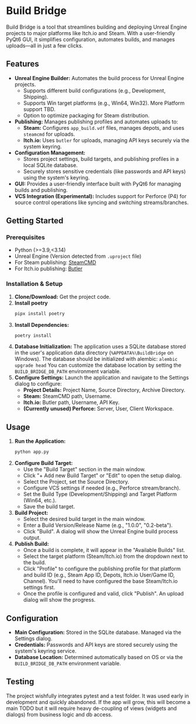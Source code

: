 # Build Bridge

Build Bridge is a tool that streamlines building and deploying Unreal Engine projects to major platforms like Itch.io and Steam. With a user-friendly PyQt6 GUI, it simplifies configuration, automates builds, and manages uploads—all in just a few clicks.

## Features

* **Unreal Engine Builder:** Automates the build process for Unreal Engine projects.
    * Supports different build configurations (e.g., Development, Shipping).
    * Supports Win target platforms (e.g., Win64, Win32). More Platform support TBD.
    * Option to optimize packaging for Steam distribution.
* **Publishing:** Manages publishing profiles and automates uploads to:
    * **Steam:** Configures `app_build.vdf` files, manages depots, and uses `steamcmd` for uploads.
    * **Itch.io:** Uses `butler` for uploads, managing API keys securely via the system keyring.
* **Configuration Management:**
    * Stores project settings, build targets, and publishing profiles in a local SQLite database.
    * Securely stores sensitive credentials (like passwords and API keys) using the system's keyring.
* **GUI:** Provides a user-friendly interface built with PyQt6 for managing builds and publishing.
* **VCS Integration (Experimental):** Includes support for Perforce (P4) for source control operations like syncing and switching streams/branches.

## Getting Started

### Prerequisites

* Python (>=3.9,<3.14)
* Unreal Engine (Version detected from `.uproject` file)
* For Steam publishing: [SteamCMD](https://developer.valvesoftware.com/wiki/SteamCMD#Downloading_SteamCMD)
* For Itch.io publishing: [Butler](https://itchio.itch.io/butler)

### Installation & Setup

1.  **Clone/Download:** Get the project code.
2. **Install poetry**
    ```bash
    pipx install poetry
    ```
2.  **Install Dependencies:**
    ```bash
    poetry install
    ```
3.  **Database Initialization:** The application uses a SQLite database stored in the user's application data directory (`%APPDATA%\BuildBridge` on Windows). The database should be initialized with alembic:
    ```alembic upgrade head```
You can customize the database location by setting the `BUILD_BRIDGE_DB_PATH` environment variable.
4.  **Configure Settings:** Launch the application and navigate to the Settings dialog to configure:
    * **Project Details:** Project Name, Source Directory, Archive Directory.
    * **Steam:** SteamCMD path, Username.
    * **Itch.io:** Butler path, Username, API Key.
    * **(Currently unused) Perforce:** Server, User, Client Workspace.

## Usage

1.  **Run the Application:**
    ```bash
    python app.py
    ```
2.  **Configure Build Target:**
    * Use the "Build Target" section in the main window.
    * Click "+ Add new Build Target" or "Edit" to open the setup dialog.
    * Select the Project, set the Source Directory.
    * Configure VCS settings if needed (e.g., Perforce stream/branch).
    * Set the Build Type (Development/Shipping) and Target Platform (Win64, etc.).
    * Save the build target.
3.  **Build Project:**
    * Select the desired build target in the main window.
    * Enter a Build Version/Release Name (e.g., "1.0.0", "0.2-beta").
    * Click "Build". A dialog will show the Unreal Engine build process output.
4.  **Publish Build:**
    * Once a build is complete, it will appear in the "Available Builds" list.
    * Select the target platform (Steam/Itch.io) from the dropdown next to the build.
    * Click "Profile" to configure the publishing profile for that platform and build ID (e.g., Steam App ID, Depots, Itch.io User/Game ID, Channel). You'll need to have configured the base Steam/Itch.io settings first.
    * Once the profile is configured and valid, click "Publish". An upload dialog will show the progress.

## Configuration

* **Main Configuration:** Stored in the SQLite database. Managed via the Settings dialog.
* **Credentials:** Passwords and API keys are stored securely using the system's keyring service.
* **Database Location:** Determined automatically based on OS or via the `BUILD_BRIDGE_DB_PATH` environment variable.

## Testing

The project wishfully integrates pytest and a test folder. It was used early in development and quickly abandoned. If the app will grow, this will become a main TODO but it will require heavy de-coupling of views (widgets and dialogs) from business logic and db access.
